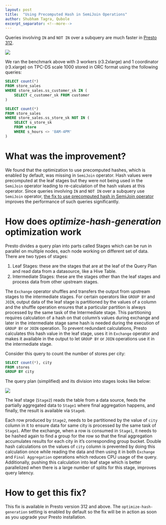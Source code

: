 ```yaml
---
layout: post
title:  "Using Precomputed Hash in SemiJoin Operations"
author: Shubham Tagra, Qubole
excerpt_separator: <!--more-->
---
```


Queries involving `IN` and `NOT IN` over a subquery are much faster in 
[Presto 312]({{site.url}}/docs/current/release/release-312.html).


![](/assets/blog/semijoin-precomputed-hash/semijoin-precomputed-hash-gains.png)

<!--more-->

We ran the benchmark above with 3 workers (r3.2xlarge) and 1 coordinator (r3.xlarge) on 
TPC-DS scale 1000 stored in ORC format using the following queries:

```sql
SELECT count(*)
FROM store_sales
WHERE store_sales.ss_customer_sk IN (
    SELECT c_customer_sk FROM customer
)
```

```sql
SELECT count(*)
FROM store_sales
WHERE store_sales.ss_store_sk NOT IN (
    SELECT s_store_sk 
    FROM store
    WHERE s_hours <> '8AM-4PM'
)
```

# What was the improvement?

We found that the optimization to use precomputed hashes, which is enabled by 
default, was missing in `SemiJoin` operator.  Hash values were precomputed at the leaf 
stages but they were not being used in the `SemiJoin` operator leading to re-calculation 
of the hash values at this operator. Since queries involving `IN` and `NOT IN` over a 
subquery use `SemiJoin` operator, [the fix to use precomputed hash in SemiJoin operator]({{site.github_repo_url}}/pull/767) 
improves the performance of such queries significantly.

# How does *optimize-hash-generation* optimization work

Presto divides a query plan into parts called Stages which can be run in parallel on 
multiple nodes, each node working on different set of data. There are two types of stages:

1. Leaf Stages: these are the stages that are at the leaf of the Query Plan and read 
   data from a datasource, like a Hive Table.
2. Intermediate Stages: these are the stages other than the leaf stages and process 
   data from other upstream stages.

The `Exchange` operator shuffles and transfers the output from upstream stages to the 
intermediate stages. For certain operators like `GROUP BY` and `JOIN`, output data of 
the leaf stage is partitioned by the values of a column and the shuffle operation ensures 
that a particular partition is always processed by the same task of the Intermediate stage. 
This partitioning requires calculation of a hash on that column’s values during exchange 
and later in the intermediate stage same hash is needed during the execution of `GROUP BY` 
or `JOIN` operation. To prevent redundant calculations, Presto calculates this hash value 
in the leaf stage, uses it in `Exchange` operator and makes it available in the output to let
`GROUP BY` or `JOIN` operations use it in the intermediate stage.

Consider this query to count the number of stores per city:

```sql
SELECT count(*), city 
FROM stores 
GROUP BY city
```

The query plan (simplified) and its division into stages looks like below:

![](/assets/blog/semijoin-precomputed-hash/query-plan.png)

The leaf stage (`Stage2`) reads the table from a data source, feeds the partially 
aggregated data to `Stage1` where final aggregation happens, and finally, the result is available 
via `Stage0`.

Each row produced by `Stage2`, needs to be partitioned by the value of `city` column in it to ensure 
data for same city is processed by the same task of `Stage1`. After the exchange, when a row is consumed 
in `Stage1`, it needs to be hashed again to find a group for the row so that the final aggregation 
accumulates results for each city in it’s corresponding group bucket. Double hash calculations on 
the values of `city` column is prevented by doing this calculation once while reading the data and then 
using it in both `Exchange` and `Final Aggregation` operations which reduces CPU usage of the query. 
Additionally, pushing this calculation into leaf stage which is better parallelized when there is 
a large number of splits for this stage, improves query latency.

# How to get this fix?

This fix is available in Presto version 312 and above. The `optimize-hash-generation` setting is enabled 
by default so the fix will be in action as soon as you upgrade your Presto installation.

